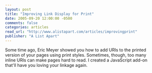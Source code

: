 ```yaml
---
layout: post
title: "Improving Link Display for Print"
date: 2005-09-20 12:00:00 -0500
comments: false
categories: articles
read_url: "http://www.alistapart.com/articles/improvingprint"
publisher: "A List Apart"
---
```


Some time ago, Eric Meyer showed you how to add URIs to the printed version of your pages using print styles. Sometimes, though, too many inline URIs can make pages hard to read. I created a JavaScript add-on that'll have you loving your linkage again.